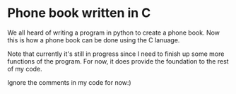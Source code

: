 # Phone book written in C

We all heard of writing a program in python to create a phone book. Now this is how a phone book can be done using the C lanuage.

Note that currently it's still in progress since I need to finish up some more functions of the program. For now, it does provide the foundation to the rest of my code.

Ignore the comments in my code for now:)
